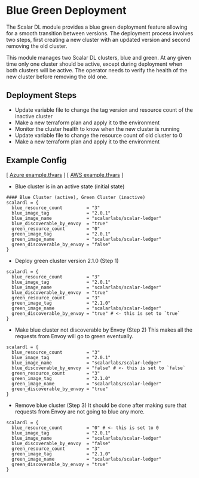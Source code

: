 # Blue Green Deployment
The Scalar DL module provides a blue green deployment feature allowing for a smooth transition between versions. The deployment process involves two steps, first creating a new cluster with an updated version and second removing the old cluster.

This module manages two Scalar DL clusters, blue and green. At any given time only one cluster should be active, except during deployment when both clusters will be active. The operator needs to verify the health of the new cluster before removing the old one.

## Deployment Steps
* Update variable file to change the tag version and resource count of the inactive cluster
* Make a new terraform plan and apply it to the environment
* Monitor the cluster health to know when the new cluster is running
* Update variable file to change the resource count of old cluster to 0
* Make a new terraform plan and apply it to the environment

## Example Config
[ [Azure example.tfvars](../examples/azure/scalardl/example.tfvars) ]
[ [AWS example.tfvars](../examples/aws/scalardl/example.tfvars) ]

* Blue cluster is in an active state (initial state)
```
#### Blue Cluster (active), Green Cluster (inactive)
scalardl = {
  blue_resource_count         = "3"
  blue_image_tag              = "2.0.1"
  blue_image_name             = "scalarlabs/scalar-ledger"
  blue_discoverable_by_envoy  = "true"
  green_resource_count        = "0"
  green_image_tag             = "2.0.1"
  green_image_name            = "scalarlabs/scalar-ledger"
  green_discoverable_by_envoy = "false"
}
```

* Deploy green cluster version 2.1.0 (Step 1)
```
scalardl = {
  blue_resource_count         = "3"
  blue_image_tag              = "2.0.1"
  blue_image_name             = "scalarlabs/scalar-ledger"
  blue_discoverable_by_envoy  = "true"
  green_resource_count        = "3"
  green_image_tag             = "2.1.0"
  green_image_name            = "scalarlabs/scalar-ledger"
  green_discoverable_by_envoy = "true" # <- this is set to `true`
}
```

* Make blue cluster not discoverable by Envoy (Step 2)
This makes all the requests from Envoy will go to green eventually.
```
scalardl = {
  blue_resource_count         = "3"
  blue_image_tag              = "2.0.1"
  blue_image_name             = "scalarlabs/scalar-ledger"
  blue_discoverable_by_envoy  = "false" # <- this is set to `false`
  green_resource_count        = "3"
  green_image_tag             = "2.1.0"
  green_image_name            = "scalarlabs/scalar-ledger"
  green_discoverable_by_envoy = "true"
}
```

* Remove blue cluster (Step 3)
It should be done after making sure that requests from Envoy are not going to blue any more.
```
scalardl = {
  blue_resource_count         = "0" # <- this is set to 0
  blue_image_tag              = "2.0.1"
  blue_image_name             = "scalarlabs/scalar-ledger"
  blue_discoverable_by_envoy  = "false"
  green_resource_count        = "3"
  green_image_tag             = "2.1.0"
  green_image_name            = "scalarlabs/scalar-ledger"
  green_discoverable_by_envoy = "true"
}
```
